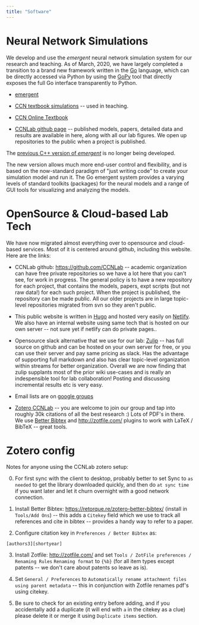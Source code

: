 ```yaml
---
title: "Software"
---
```


# Neural Network Simulations

We develop and use the *emergent* neural network simulation system for our research and teaching.  As of March, 2020, we have largely completed a transition to a brand new framework written in the [Go](https://golang.org) language, which can be directly accessed via Python by using the [GoPy](https://github.com/go-python/gopy) tool that directly exposes the full Go interface transparently to Python.

* [emergent](https://github.com/emer/emergent)

* [CCN textbook simulations](https://github.com/CompCogNeuro/sims) -- used in teaching.

* [CCN Online Textbook](https://github.com/CompCogNeuro/ed4)

* [CCNLab github page](https://github.com/CCNLab) -- published models, papers, detailed data and results are available in here, along with all our lab figures.  We open up repositories to the public when a project is published.

The [previous C++ version of *emergent*](https://github.com/emer/cemer) is no longer being developed.

The new version allows much more end-user control and flexibility, and is based on the now-standard paradigm of "just writing code" to create your simulation model and run it.  The Go emergent system provides a varying levels of standard toolkits (packages) for the neural models and a range of GUI tools for visualizing and analyzing the models.

# OpenSource & Cloud-based Lab Tech

We have now migrated almost everything over to opensource and cloud-based services.  Most of it is centered around github, including this website.  Here are the links:

* CCNLab github: https://github.com/CCNLab -- academic organization can have free private repositories so we have a lot here that you can't see, for work in progress.  The general policy is to have a new repository for each project, that contains the models, papers, expt scripts (but not raw data!) for each such project.  When the project is published, the repository can be made public.  All our older projects are in large topic-level repositories migrated from svn so they aren't public.

* This public website is written in [Hugo](https://gohugo.io) and hosted very easily on [Netlify](https://netlify.com).  We also have an internal website using same tech that is hosted on our own server -- not sure yet if netlify can do private pages..

* Opensource slack alternative that we use for our lab: [Zulip](https://zulipchat.com) -- has full source on github and can be hosted on your own server for free, or you can use their server and pay same pricing as slack.  Has the advantage of supporting full markdown and also has clear topic-level organization within streams for better organization.  Overall we are now finding that zulip supplants most of the prior wiki use-cases and is really an indespensible tool for lab collaboration!  Posting and discussing incremental results etc is very easy.

* Email lists are on [google groups](https://groups.google.com)

* [Zotero CCNLab](https://www.zotero.org/groups/340666/ccnlab) -- you are welcome to join our group and tap into roughly 30k citations of all the best research :)  Lots of PDF's in there.  We use [Better Bibtex](https://github.com/retorquere/zotero-better-bibtex) and http://zotfile.com/ plugins to work with LaTeX / BibTeX -- great tools.

# Zotero config

Notes for anyone using the CCNLab zotero setup:

0. For first sync with the client to desktop, probably better to set Sync to `as needed` to get the library downloaded quickly, and then do `at sync time` if you want later and let it churn overnight with a good network connection.

1. Install Better Bibtex: https://retorque.re/zotero-better-bibtex/  (install in `Tools/Add Ons`) -- this adds a `Citekey` field which we use to track all references and cite in bibtex -- provides a handy way to refer to a paper.

2. Configure citation key in `Preferences / Better Bibtex` as:

```
[authors3][shortyear]
```

3. Install Zotfile: http://zotfile.com/ and set `Tools / ZotFile preferences / Renaming Rules` `Renaming format` to `{%b}` (for all item types except patents -- we don't care about patents so leave as is).

4. Set `General / Preferences` to `Automatically rename attachment files using parent metadata` -- this in conjunction with Zotfile renames pdf's using citekey.

5. Be sure to check for an existing entry before adding, and if you accidentally add a duplicate (it will end with `a` in the citekey as a clue) please delete it or merge it using `Duplicate items` section.


